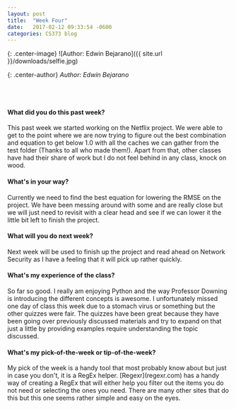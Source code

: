 ```yaml
---
layout: post
title:  "Week Four"
date:   2017-02-12 09:33:54 -0600
categories: CS373 blog
---
```

{: .center-image}
![Author: Edwin Bejarano]({{ site.url }}/downloads/selfie.jpg)

{: .center-author}
<i> Author: Edwin Bejarano</i>

<br /><br />
<h4><b>What did you do this past week?</b></h4>
This past week we started working on the Netflix project. We were able to get to the point where we are now trying to figure out the best combination and equation to get below 1.0 with all the caches we can gather from the test folder (Thanks to all who made them!). Apart from that, other classes have had their share of work but I do not feel behind in any class, knock on wood.

<h4><b>What's in your way?</b></h4>
Currently we need to find the best equation for lowering the RMSE on the project. We have been messing around with some and are really close but we will just need to revisit with a clear head and see if we can lower it the little bit left to finish the project.

<h4><b>What will you do next week?</b></h4>
Next week will be used to finish up the project and read ahead on Network Security as I have a feeling that it will pick up rather quickly. 

<h4><b>What's my experience of the class?</b></h4>
So far so good. I really am enjoying Python and the way Professor Downing is introducing the different concepts is awesome. I unfortunately missed one day of class this week due to a stomach virus or something but the other quizzes were fair. The quizzes have been great because they have been going over previously discussed materials and try to expand on that just a little by providing examples require understanding the topic discussed.


<h4><b>What's my pick-of-the-week or tip-of-the-week?</b></h4>
My pick of the week is a handy tool that most probably know about but just in case you don't, it is a RegEx helper. [Regexr](regexr.com) has a handy way of creating a RegEx that will either help you filter out the items you do not need or selecting the ones you need. There are many other sites that do this but this one seems rather simple and easy on the eyes. 

